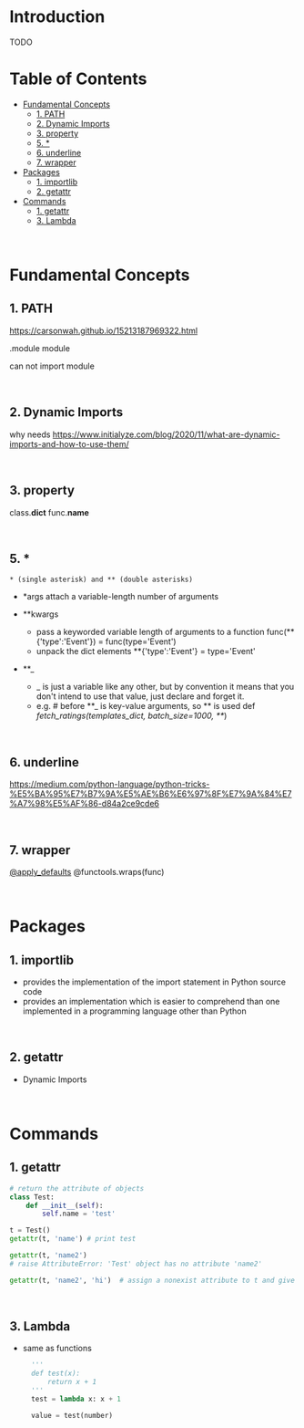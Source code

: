 <!-- omit in toc -->
# Introduction
TODO
<br />

<!-- omit in toc -->
# Table of Contents
- [Fundamental Concepts](#fundamental-concepts)
  - [1. PATH](#1-path)
  - [2. Dynamic Imports](#2-dynamic-imports)
  - [3. property](#3-property)
  - [5. *](#5-)
  - [6. underline](#6-underline)
  - [7. wrapper](#7-wrapper)
- [Packages](#packages)
  - [1. importlib](#1-importlib)
  - [2. getattr](#2-getattr)
- [Commands](#commands)
  - [1. getattr](#1-getattr)
  - [3. Lambda](#3-lambda)

<br />

# Fundamental Concepts

## 1. PATH
https://carsonwah.github.io/15213187969322.html

.module
module

can not import module

<br />

## 2. Dynamic Imports
why needs
https://www.initialyze.com/blog/2020/11/what-are-dynamic-imports-and-how-to-use-them/

<br />

## 3. property
class.__dict__
func.__name__

<br />

## 5. * 
    * (single asterisk) and ** (double asterisks)
* *args
  attach a variable-length number of arguments
  
* **kwargs
  * pass a keyworded variable length of arguments to a function
        func(**{'type':'Event'}) = func(type='Event')
  * unpack the dict elements 
        **{'type':'Event'} = type='Event'

* **_
  * _ is just a variable like any other, but by convention it means that you don't intend to use that value, just declare and forget it.
  * e.g.
        # before **_ is key-value arguments, so ** is used
        def _fetch_ratings(templates_dict, batch_size=1000, **_)

<br />

## 6. underline

https://medium.com/python-language/python-tricks-%E5%BA%95%E7%B7%9A%E5%AE%B6%E6%97%8F%E7%9A%84%E7%A7%98%E5%AF%86-d84a2ce9cde6

<br />

## 7. wrapper
[@apply_defaults](https://airflow.apache.org/docs/apache-airflow/stable/_modules/airflow/models/baseoperator.html#BaseOperator)
  @functools.wraps(func)

<br />



# Packages

## 1. importlib
* provides the implementation of the import statement in Python source code
* provides an implementation which is easier to comprehend than one implemented in a programming language other than Python

<br />

## 2. getattr
* Dynamic Imports

<br />

# Commands 

## 1. getattr
  ```python
  # return the attribute of objects
  class Test:
      def __init__(self):
          self.name = 'test'
  
  t = Test()
  getattr(t, 'name') # print test

  getattr(t, 'name2') 
  # raise AttributeError: 'Test' object has no attribute 'name2'

  getattr(t, 'name2', 'hi')  # assign a nonexist attribute to t and give a default value, hi
  ``` 

<br />


## 3. Lambda
* same as functions
  ```python
    '''
    def test(x):
        return x + 1
    '''
    test = lambda x: x + 1

    value = test(number)
  ```













